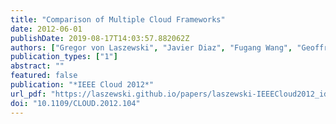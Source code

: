 ```yaml
---
title: "Comparison of Multiple Cloud Frameworks"
date: 2012-06-01
publishDate: 2019-08-17T14:03:57.882062Z
authors: ["Gregor von Laszewski", "Javier Diaz", "Fugang Wang", "Geoffrey C. Fox"]
publication_types: ["1"]
abstract: ""
featured: false
publication: "*IEEE Cloud 2012*"
url_pdf: "https://laszewski.github.io/papers/laszewski-IEEECloud2012_id-4803.pdf"
doi: "10.1109/CLOUD.2012.104"
---
```


